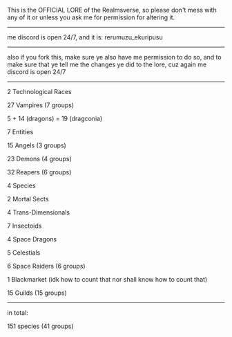 This is the OFFICIAL LORE of the Realmsverse, so please don't mess with any of it or unless you ask me for permission for altering it.
***
me discord is open 24/7, and it is: rerumuzu_ekuripusu
***
also if you fork this, make sure ye also have me permission to do so, and to make sure that ye tell me the changes ye did to the lore, cuz again me discord is open 24/7

***
2 Technological Races

27 Vampires (7 groups)

5 + 14 (dragons) = 19 (dragconia)

7 Entities

15 Angels (3 groups)

23 Demons (4 groups)

32 Reapers (6 groups)

4 Species

2 Mortal Sects

4 Trans-Dimensionals

7 Insectoids

4 Space Dragons

5 Celestials

6 Space Raiders (6 groups)

1 Blackmarket (idk how to count that nor shall know how to count that)

15 Guilds (15 groups)

***

in total:


151 species (41 groups)
